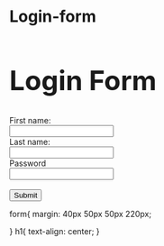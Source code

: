 # Login-form
<head>
<meta name="viewport" content="width=device-width, initial-scale=1.0">
</head>

<body>
  <h1 style="font-size:5vw;">Login Form</h1>

<form action="/action_page.php">
  <label for="fname">First name:</label><br>
  <input type="text" id="fname" name="fname" value=""><br>
  <label for="lname">Last name:</label><br>
  <input type="text" id="lname" name="lname" value=""><br> 
  <label for"password">Password</label><br>
  <form action="">
 <input type="password" name="password">
    <br><br>
  <input type="submit" value="Submit">
</form> 
</html>
form{
  margin: 40px 50px 50px 220px;
  
}
h1{
  text-align: center;
}
 
 

  
 
 
  
  
  
  
